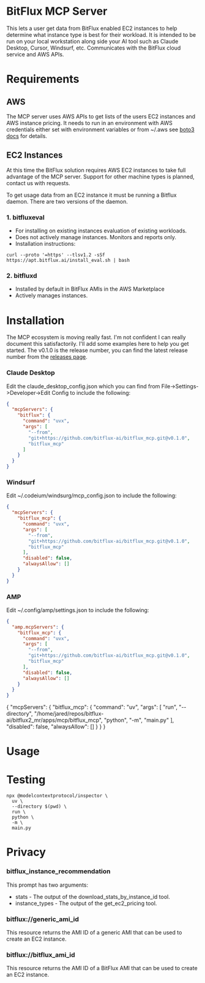 # BitFlux MCP Server

This lets a user get data from BitFlux enabled EC2 instances to help determine what instance type is best for their workload.
It is intended to be run on your local workstation along side your AI tool such as Claude Desktop, Cursor, Windsurf, etc.  Communicates with the BitFlux cloud service and AWS APIs.


# Requirements
## AWS
The MCP server uses AWS APIs to get lists of the users EC2 instances and AWS instance pricing.  It needs to run in an environment with AWS credentials either set with environment variables or from ~/.aws see [boto3 docs](https://boto3.amazonaws.com/v1/documentation/api/latest/guide/credentials.html) for details.

## EC2 Instances
At this time the BitFlux solution requires AWS EC2 instances to take full advantage of the MCP server.  Support for other machine types is planned, contact us with requests.

To get usage data from an EC2 instance it must be running a Bitflux daemon.  There are two versions of the daemon.
### 1. bitfluxeval
* For installing on existing instances evaluation of existing workloads.
* Does not actively manage instances.  Monitors and reports only.
* Installation instructions:
```
curl --proto '=https' --tlsv1.2 -sSf https://apt.bitflux.ai/install_eval.sh | bash
```
### 2. bitfluxd
* Installed by default in BitFlux AMIs in the AWS Marketplace
* Actively manages instances.

# Installation
The MCP ecosystem is moving really fast.  I'm not confident I can really document this satisfactorily.  I'll add some examples here to help you get started.  The v0.1.0 is the release number, you can find the latest release number from the [releases page](https://github.com/bitflux-ai/bitflux_mcp/releases).

### Claude Desktop
Edit the claude_desktop_config.json which you can find from File->Settings->Developer->Edit Config to include the following:

```json
{
  "mcpServers": {
    "bitflux": {
      "command": "uvx",
      "args": [
        "--from",
        "git+https://github.com/bitflux-ai/bitflux_mcp.git@v0.1.0",
        "bitflux_mcp"
      ]
    }
  }
}
```
### Windsurf
Edit ~/.codeium/windsurg/mcp_config.json to include the following:
```json
{
  "mcpServers": {
    "bitflux_mcp": {
      "command": "uvx",
      "args": [
        "--from",
        "git+https://github.com/bitflux-ai/bitflux_mcp.git@v0.1.0",
        "bitflux_mcp"
      ],
      "disabled": false,
      "alwaysAllow": []
    }
  }
}
```
### AMP
Edit ~/.config/amp/settings.json to include the following:
```json
{
  "amp.mcpServers": {
    "bitflux_mcp": {
      "command": "uvx",
      "args": [
        "--from",
        "git+https://github.com/bitflux-ai/bitflux_mcp.git@v0.1.0",
        "bitflux_mcp"
      ],
      "disabled": false,
      "alwaysAllow": []
    }
  }
}
```


{
  "mcpServers": {
    "bitflux_mcp": {
      "command": "uv",
      "args": [
        "run",
        "--directory",
        "/home/jared/repos/bitflux-ai/bitflux2_mr/apps/mcp/bitflux_mcp",
        "python",
        "-m",
        "main.py"
      ],
      "disabled": false,
      "alwaysAllow": []
    }
  }
}

# Usage


# Testing
```
npx @modelcontextprotocol/inspector \
  uv \
  --directory $(pwd) \
  run \
  python \
  -m \
  main.py
```
# Privacy


### bitflux_instance_recommendation
This prompt has two arguments:
   * stats - The output of the download_stats_by_instance_id tool.
   * instance_types - The output of the get_ec2_pricing tool.

### bitflux://generic_ami_id
This resource returns the AMI ID of a generic AMI that can be used to create an EC2 instance.

### bitflux://bitflux_ami_id
This resource returns the AMI ID of a BitFlux AMI that can be used to create an EC2 instance.
